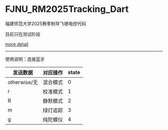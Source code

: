 # FJNU_RM2025Tracking_Dart
福建师范大学2025赛季制导飞镖电控代码

目前只在测试阶段

[more detail](https://coperlm.github.io/2024/11/24/RoboMaster%E7%A6%8F%E5%BB%BA%E5%B8%88%E8%8C%83%E5%A4%A7%E5%AD%A62025%E8%B5%9B%E5%AD%A3-%E9%A3%9E%E9%95%96%E7%BB%84%E5%BC%80%E5%8F%91%E6%97%A5%E5%BF%97/)

---

使用说明：连接蓝牙

| 发送数据     | 对应操作 | state |
| ------------ | -------- | ----- |
| otherwise/无 | 混合模式 | 0     |
| r            | 校准模式 | 1     |
| R            | 静默模式 | 2     |
| m            | 绿灯追踪 | 3     |
| g            | 纯陀螺仪 | 4     |

